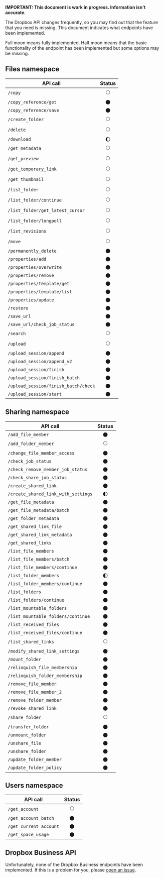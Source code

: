 **IMPORTANT: This document is work in progress. Information isn't accurate.**

The Dropbox API changes frequently, so you may find out that the feature that
you need is missing. This document indicates what endpoints have been
implemented.

Full moon means fully implemented. Half moon means that the basic functionality
of the endpoint has been implemented but some options may be missing.

## Files namespace

API call | Status
--- | :---:
`/copy` | 🌕
`/copy_reference/get` | 🌑
`/copy_reference/save` | 🌑
`/create_folder` | 🌕
`/delete` | 🌕
`/download` | 🌔
`/get_metadata` | 🌕
`/get_preview` | 🌕
`/get_temporary_link` | 🌕
`/get_thumbnail` | 🌕
`/list_folder` | 🌕
`/list_folder/continue` | 🌕
`/list_folder/get_latest_cursor` | 🌕
`/list_folder/longpoll` | 🌕
`/list_revisions` | 🌕
`/move` | 🌕
`/permanently_delete` | 🌑
`/properties/add` | 🌑
`/properties/overwrite` | 🌑
`/properties/remove` | 🌑
`/properties/template/get` | 🌑
`/properties/template/list` | 🌑
`/properties/update` | 🌑
`/restore` | 🌑
`/save_url` | 🌑
`/save_url/check_job_status` | 🌑
`/search` | 🌕
`/upload` | 🌕
`/upload_session/append` | 🌑
`/upload_session/append_v2` | 🌑
`/upload_session/finish` | 🌑
`/upload_session/finish_batch` | 🌑
`/upload_session/finish_batch/check` | 🌑
`/upload_session/start` | 🌑

## Sharing namespace
API call | Status
--- | :---:
`/add_file_member` | 🌑
`/add_folder_member` | 🌕
`/change_file_member_access` | 🌑
`/check_job_status` | 🌑
`/check_remove_member_job_status` | 🌑
`/check_share_job_status` | 🌑
`/create_shared_link` | 🌑
`/create_shared_link_with_settings` | 🌓
`/get_file_metadata` | 🌑
`/get_file_metadata/batch` | 🌑
`/get_folder_metadata` | 🌑
`/get_shared_link_file` | 🌑
`/get_shared_link_metadata` | 🌑
`/get_shared_links` | 🌑
`/list_file_members` | 🌑
`/list_file_members/batch` | 🌑
`/list_file_members/continue` | 🌑
`/list_folder_members` | 🌓
`/list_folder_members/continue` | 🌑
`/list_folders` | 🌑
`/list_folders/continue` | 🌑
`/list_mountable_folders` | 🌑
`/list_mountable_folders/continue` | 🌑
`/list_received_files` | 🌑
`/list_received_files/continue` | 🌑
`/list_shared_links` | 🌕
`/modify_shared_link_settings` | 🌑
`/mount_folder` | 🌑
`/relinquish_file_membership` | 🌑
`/relinquish_folder_membership` | 🌑
`/remove_file_member` | 🌑
`/remove_file_member_2` | 🌑
`/remove_folder_member` | 🌑
`/revoke_shared_link` | 🌑
`/share_folder` | 🌕
`/transfer_folder` | 🌑
`/unmount_folder` | 🌑
`/unshare_file` | 🌑
`/unshare_folder` | 🌑
`/update_folder_member` | 🌑
`/update_folder_policy` | 🌑

## Users namespace

API call | Status
--- | :---:
`/get_account` | 🌕
`/get_account_batch` | 🌑
`/get_current_account` | 🌑
`/get_space_usage` | 🌑


## Dropbox Business API
Unfortunately, none of the Dropbox Business endpoints have been implemented.
If this is a problem for you, please [open an
issue](https://github.com/Jesus/dropbox_api_v2/issues/new).
